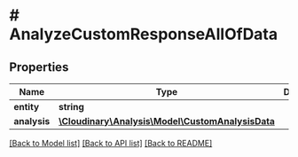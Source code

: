 # # AnalyzeCustomResponseAllOfData

## Properties

| Name        | Type          | Description   | Notes         |
|------------ | ------------- | ------------- | ------------- |
| **entity** | **string** |  | [optional] |
| **analysis** | [**\Cloudinary\Analysis\Model\CustomAnalysisData**](CustomAnalysisData.md) |  | [optional] |

[[Back to Model list]](../../README.md#models)
[[Back to API list]](../../README.md#api-endpoints)
[[Back to README]](../../README.md)
